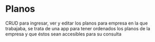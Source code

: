 # Planos
CRUD para ingresar, ver y editar los planos para empresa en la que trabajaba, se trata de una app para tener ordenados los planos de la empresa y que éstos sean accesibles para su consulta

